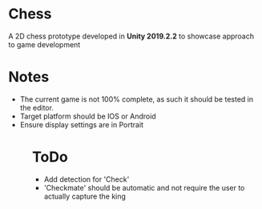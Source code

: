 # Chess
A 2D chess prototype developed in <b>Unity 2019.2.2</b> to showcase approach to game development

#  Notes
<ul>
<li>The current game is not 100% complete, as such it should be tested in the editor.</li>
<li>Target platform should be IOS or Android</li>
<li>Ensure display settings are in Portrait</li>
<ul>

# ToDo
<ul>
<li>Add detection for 'Check'</li>
<li>'Checkmate' should be automatic and not require the user to actually capture the king</li>
</ul>



